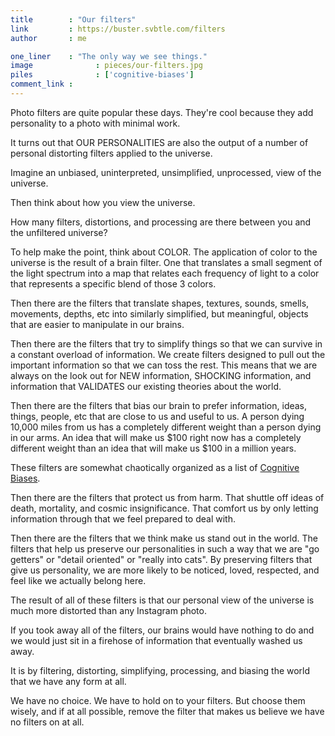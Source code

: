 ```yaml
---
title        : "Our filters"
link         : https://buster.svbtle.com/filters
author       : me

one_liner    : "The only way we see things."
image			   : pieces/our-filters.jpg
piles			   : ['cognitive-biases']
comment_link : 
---
```


Photo filters are quite popular these days. They're cool because they add personality to a photo with minimal work.

It turns out that OUR PERSONALITIES are also the output of a number of personal distorting filters applied to the universe.

Imagine an unbiased, uninterpreted, unsimplified, unprocessed, view of the universe.

Then think about how you view the universe.

How many filters, distortions, and processing are there between you and the unfiltered universe?

To help make the point, think about COLOR.  The application of color to the universe is the result of a brain filter. One that translates a small segment of the  light spectrum into a map that relates each frequency of light to a color that represents a specific blend of those 3 colors.

Then there are the filters that translate shapes, textures, sounds, smells, movements, depths, etc into similarly simplified, but meaningful, objects that are easier to manipulate in our brains.

Then there are the filters that try to simplify things so that we can survive in a constant overload of information. We create filters designed to pull out the important information so that we can toss the rest.  This means that we are always on the look out for NEW information, SHOCKING information, and information that VALIDATES our existing theories about the world.

Then there are the filters that bias our brain to prefer information, ideas, things, people, etc that are close to us and useful to us. A person dying 10,000 miles from us has a completely different weight than a person dying in our arms. An idea that will make us $100 right now has a completely different weight than an idea that will make us $100 in a million years.

These filters are somewhat chaotically organized as a list of [Cognitive Biases](http://en.wikipedia.org/wiki/List_of_cognitive_biases).

Then there are the filters that protect us from harm. That shuttle off ideas of death, mortality, and cosmic insignificance. That comfort us by only letting information through that we feel prepared to deal with.

Then there are the filters that we think make us stand out in the world. The filters that help us preserve our personalities in such a way that we are "go getters" or "detail oriented" or "really into cats". By preserving filters that give us personality, we are more likely to be noticed, loved, respected, and feel like we actually belong here.

The result of all of these filters is that our personal view of the universe is much more distorted than any Instagram photo.  

If you took away all of the filters, our brains would have nothing to do and we would just sit in a firehose of information that eventually washed us away.

It is by filtering, distorting, simplifying, processing, and biasing the world that we have any form at all.

We have no choice. We have to hold on to your filters. But choose them wisely, and if at all possible, remove the filter that makes us believe we have no filters on at all.